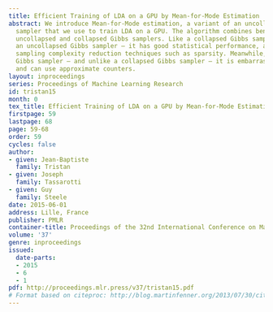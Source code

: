 ```yaml
---
title: Efficient Training of LDA on a GPU by Mean-for-Mode Estimation
abstract: We introduce Mean-for-Mode estimation, a variant of an uncollapsed Gibbs
  sampler that we use to train LDA on a GPU. The algorithm combines benefits of both
  uncollapsed and collapsed Gibbs samplers. Like a collapsed Gibbs sampler — and unlike
  an uncollapsed Gibbs sampler — it has good statistical performance, and can use
  sampling complexity reduction techniques such as sparsity. Meanwhile, like an uncollapsed
  Gibbs sampler — and unlike a collapsed Gibbs sampler — it is embarrassingly parallel,
  and can use approximate counters.
layout: inproceedings
series: Proceedings of Machine Learning Research
id: tristan15
month: 0
tex_title: Efficient Training of LDA on a GPU by Mean-for-Mode Estimation
firstpage: 59
lastpage: 68
page: 59-68
order: 59
cycles: false
author:
- given: Jean-Baptiste
  family: Tristan
- given: Joseph
  family: Tassarotti
- given: Guy
  family: Steele
date: 2015-06-01
address: Lille, France
publisher: PMLR
container-title: Proceedings of the 32nd International Conference on Machine Learning
volume: '37'
genre: inproceedings
issued:
  date-parts:
  - 2015
  - 6
  - 1
pdf: http://proceedings.mlr.press/v37/tristan15.pdf
# Format based on citeproc: http://blog.martinfenner.org/2013/07/30/citeproc-yaml-for-bibliographies/
---
```

